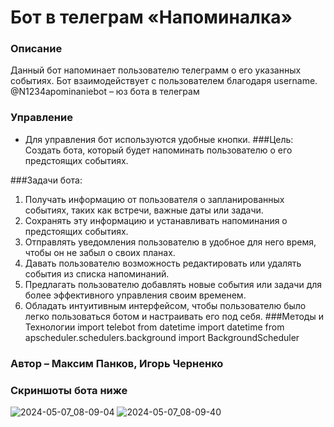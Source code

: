 # Бот в телеграм «Напоминалка»

### Описание
Данный бот напоминает пользователю телеграмм о его указанных событиях. Бот взаимодействует с пользователем благодаря username. @N1234apominaniebot – юз бота в телеграм
### Управление
- Для управления бот используются удобные кнопки.
###Цель: Создать бота, который будет напоминать пользователю о его предстоящих событиях.

###Задачи бота:
1. Получать информацию от пользователя о запланированных событиях, таких как встречи, важные даты или задачи.
2. Сохранять эту информацию и устанавливать напоминания о предстоящих событиях.
3. Отправлять уведомления пользователю в удобное для него время, чтобы он не забыл о своих планах.
4. Давать пользователю возможность редактировать или удалять события из списка напоминаний.
5. Предлагать пользователю добавлять новые события или задачи для более эффективного управления своим временем.
6. Обладать интуитивным интерфейсом, чтобы пользователю было легко пользоваться ботом и настраивать его под себя.
###Методы и Технологии
import telebot
from datetime import datetime
from apscheduler.schedulers.background import BackgroundScheduler
### Автор – Максим Панков, Игорь Черненко                                      
### Скриншоты бота ниже
![2024-05-07_08-09-04](https://github.com/Cr4mlin/eventsBot/assets/168114445/0dc8a486-013c-4d79-8413-41581dffd986)
![2024-05-07_08-09-40](https://github.com/Cr4mlin/eventsBot/assets/168114445/52abe478-db44-43e2-8341-c23dcffbb031)
